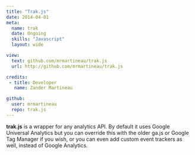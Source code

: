 ```yaml
---
title: "Trak.js"
date: 2014-04-01
meta:
  name: trak
  date: Ongoing
  skills: "Javascript"
  layout: wide

view:
  text: github.com/mrmartineau/trak.js
  url: http://github.com/mrmartineau/trak.js

credits:
 - title: Developer
   name: Zander Martineau

github:
  user: mrmartineau
  repo: trak.js
---
```

**trak.js** is a wrapper for any analytics API. By default it uses Google Universal Analytics but you can override this with the older ga.js or Google Tag Manager if you wish, or you can even add custom event trackers as well, instead of Google Analytics.
